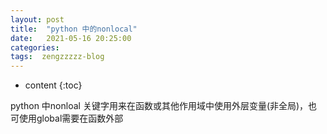 ```yaml
---
layout: post
title:  "python 中的nonlocal"
date:   2021-05-16 20:25:00
categories: 
tags:  zengzzzzz-blog
---
```


* content
{:toc}

python 中nonloal 关键字用来在函数或其他作用域中使用外层变量(非全局)，也可使用global需要在函数外部  
  
&nbsp;
